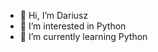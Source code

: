 - 👋 Hi, I’m Dariusz
- 👀 I’m interested in Python
- 🌱 I’m currently learning Python

<!---
kowald13/kowald13 is a ✨ special ✨ repository because its `README.md` (this file) appears on your GitHub profile.
You can click the Preview link to take a look at your changes.
--->
